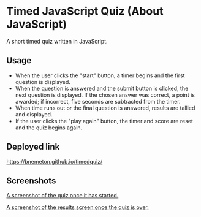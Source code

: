 # Timed JavaScript Quiz (About JavaScript)
A short timed quiz written in JavaScript.

## Usage
* When the user clicks the "start" button, a timer begins and the first question is displayed.
* When the question is answered and the submit button is clicked, the next question is displayed. If the chosen answer was correct, a point is awarded; if incorrect, five seconds are subtracted from the timer.
* When time runs out or the final question is answered, results are tallied and displayed.
* If the user clicks the "play again" button, the timer and score are reset and the quiz begins again.

## Deployed link
https://bnemeton.github.io/timedquiz/

## Screenshots

[A screenshot of the quiz once it has started.](assets/screen1.png)

[A screenshot of the results screen once the quiz is over.](assets/screen2.png)